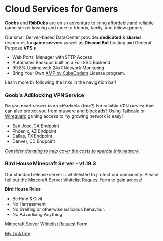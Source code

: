 # Cloud Services for Gamers
**Goobs** and **RubDubs** are on an adventure to bring affordable and reliable game server hosting and more to friends, family, and fellow gamers. 

Our small Denver-based Data Center provides **dedicated** & **shared** resources for **game servers** as well as **Discord Bot** hosting and General Purpose **VPS's**

- Web Portal Manager with SFTP Access
- Automated Backups built on a Full SSD Backend
- 99.8% Uptime with 24x7 Network Monitoring
- Bring Your Own [AMP by CubeCoders](https://cubecoders.com/AMP) License program.

Learn more by following the links in the navigation bar!

### Goob's AdBlocking VPN Service
Do you need access to an affordable (free?) but reliable VPN service that can also protect you from malware and block ads? Using [Tailscale](https://tailscale.com/) or [Wireguard](https://www.wireguard.com/) gaining access to my growing network is easy!

- San Jose, CA Endpoint
- Phoenix, AZ Endpoint
- Dallas, TX Endpoint
- Denver, CO Endpoint

[_Consider donating to help cover the costs to operate this network._]((https://www.paypal.com/donate/?business=EXXEUU63GCLRG&no_recurring=0&item_name=All+donations+go+towards+the+upkeep+of+the+GoobyFRS+Network.+This+includes+Game+Servers+%26+VPN+Endpoints+as+well.&currency_code=USD))

### Bird House Minecraft Server - v1.19.3
Our standard release server is whitelisted to protect our community. Please full out the [Minecraft Server Whitelist Request Form](https://forms.gle/F55r8R9o7VSUUR9MA) to gain access!

**Bird House Rules**
- Be Kind & Civil
- No Harrassment
- No Greifing or otherwise malicious behaviour.
- No Advertising Anything    

[Minecraft Server Whitelist Request Form](https://forms.gle/F55r8R9o7VSUUR9MA)

[My LinkTree](https://linktr.ee/goobyfrs)
